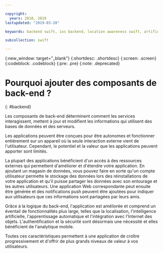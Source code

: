 ```yaml
---

copyright:
  years: 2018, 2019
lastupdated: "2019-03-28"

keywords: backend swift, ios backend, location awareness swift, artificial intelligence swift, machine learning swift, iot swift, why swift

subcollection: swift

---
```


{:new_window: target="_blank"}
{:shortdesc: .shortdesc}
{:screen: .screen}
{:codeblock: .codeblock}
{:pre: .pre}
{:note: .deprecated}

# Pourquoi ajouter des composants de back-end ?
{: #backend}

Les composants de back-end déterminent comment les services interagissent, mettent à jour et modifient les informations qui utilisent des bases de données et des serveurs.

Les applications peuvent être conçues pour être autonomes et fonctionner entièrement sur un appareil où la seule interaction externe vient de l'utilisateur. Cependant, le potentiel et la valeur que les applications peuvent apporter sont limités.

La plupart des applications bénéficient d'un accès à des ressources externes qui permettent d'améliorer et d'étendre votre application. En ajoutant un magasin de données, vous pouvez faire en sorte qu'un compte utilisateur permette le stockage des données lors des réinstallations de votre application et qu'il puisse partager les données avec son entourage et les autres utilisateurs. Une application Web correspondante peut ensuite être générée et des notifications push peuvent être ajoutées pour indiquer aux utilisateurs que ces informations sont partagées par leurs amis.

Grâce à la logique du back-end, l'application est améliorée et comprend un éventail de fonctionnalités plus large, telles que la localisation, l'intelligence artificielle, l'apprentissage automatique et l'intégration avec l'Internet des objets. L'authentification et la sécurité sont désormais une nécessité et elles bénéficient de l'analytique mobile.

Toutes ces caractéristiques permettent à une application de croître progressivement et d'offrir de plus grands niveaux de valeur à vos utilisateurs.

